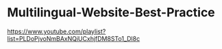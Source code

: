 # Multilingual-Website-Best-Practice
https://www.youtube.com/playlist?list=PLDoPjvoNmBAxNQiUCxhjfDM8STo1_Dl8c
